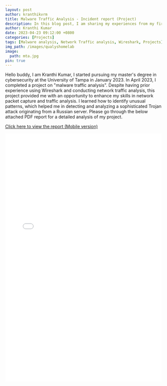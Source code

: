 ```yaml
---
layout: post
author: kranthikvrm
title: Malware Traffic Analysis - Incident report (Project)
description: In this blog post, I am sharing my experiences from my first year at RGUKT Nuzvid, where I experienced new faces, challenges, and exciting opportunities on my journey towards becoming an engineer.
author: Kranthi Kumar
date: 2023-04-23 09:12:00 +0800
categories: [Projects]
tags: [Malware analysis, Network Traffic analysis, Wireshark, Projects]
img_path: /images/qualyshomelab
image:
  path: mta.jpg
pin: true
---
```


<p>Hello buddy, I am Kranthi Kumar, I started pursuing my master's degree in cybersecurity at the University of Tampa in January 2023. In April 2023, I completed a project on "malware traffic analysis". Despite having prior experience using Wireshark and conducting network traffic analysis, this project provided me with an opportunity to enhance my skills in network packet capture and traffic analysis. I learned how to identify unusual patterns, which helped me in detecting and analyzing a sophisticated Trojan attack originating from a Russian server. Please go through the below attached PDF report for a detailed analysis of my project.</p>

<p><a href="../../assets/Malware_Traffic_Analysis_Project.pdf" target="_blank">Click here to view the report (Mobile version)</a></p>


<div style="overflow:auto; width:100%; max-width:100%;">
<iframe src="../../assets/Malware_Traffic_Analysis_Project.pdf" width="100%" height="800px" style="border:none;"></iframe>
</div>

